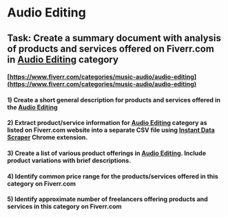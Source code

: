 # Audio Editing
## Task: Create a summary document with analysis of products and services offered on Fiverr.com in [Audio Editing](https://www.fiverr.com/categories/music-audio/audio-editing) category
#### [https://www.fiverr.com/categories/music-audio/audio-editing](https://www.fiverr.com/categories/music-audio/audio-editing)
#### 1) Create a short general description for products and services offered in the [Audio Editing](https://www.fiverr.com/categories/music-audio/audio-editing)
#### 2) Extract product/service information for [Audio Editing](https://www.fiverr.com/categories/music-audio/audio-editing) category as listed on Fiverr.com website into a separate CSV file using [Instant Data Scraper](https://chrome.google.com/webstore/detail/instant-data-scraper/ofaokhiedipichpaobibbnahnkdoiiah) Chrome extension.
#### 3) Create a list of various product offerings in [Audio Editing](https://www.fiverr.com/categories/music-audio/audio-editing). Include product variations with brief descriptions.
#### 4) Identify common price range for the products/services offered in this category on Fiverr.com
#### 5) Identify approximate number of freelancers offering products and services in this category on Fiverr.com
